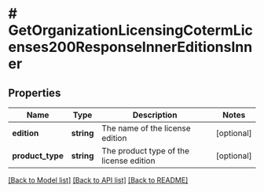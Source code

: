 # # GetOrganizationLicensingCotermLicenses200ResponseInnerEditionsInner

## Properties

Name | Type | Description | Notes
------------ | ------------- | ------------- | -------------
**edition** | **string** | The name of the license edition | [optional]
**product_type** | **string** | The product type of the license edition | [optional]

[[Back to Model list]](../../README.md#models) [[Back to API list]](../../README.md#endpoints) [[Back to README]](../../README.md)
